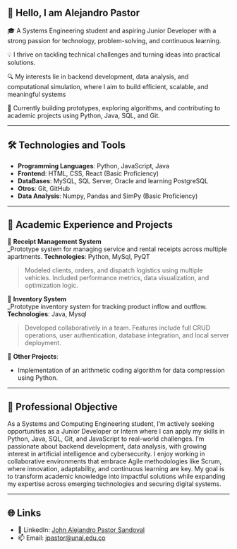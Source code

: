 ## 👋 Hello, I am Alejandro Pastor

🎓 A Systems Engineering student and aspiring Junior Developer with a strong passion for technology, problem-solving, and continuous learning.

💡 I thrive on tackling technical challenges and turning ideas into practical solutions.

🔍 My interests lie in backend development, data analysis, and computational simulation, where I aim to build efficient, scalable, and meaningful systems

📌 Currently building prototypes, exploring algorithms, and contributing to academic projects using Python, Java, SQL, and Git.

---

## 🛠️ Technologies and Tools

- **Programming Languages**: Python, JavaScript, Java  
- **Frontend**: HTML, CSS, React (Basic Proficiency) 
- **DataBases**: MySQL, SQL Server, Oracle and learning PostgreSQL
- **Otros**: Git, GitHub
- **Data Analysis**: Numpy, Pandas and SimPy (Basic Proficiency)

---

## 📘 Academic Experience and Projects

🔹 **Receipt Management System**  
_Prototype system for managing service and rental receipts across multiple apartments. 
**Technologies**: Python, MySql, PyQT  
> Modeled clients, orders, and dispatch logistics using multiple vehicles. Included performance metrics, data visualization, and optimization logic.

🔹 **Inventory System**  
_Prototype inventory system for tracking product inflow and outflow.
**Technologies**: Java, Mysql
> Developed collaboratively in a team. Features include full CRUD operations, user authentication, database integration, and local server deployment.

🔹 **Other Projects**:  
- Implementation of an arithmetic coding algorithm for data compression using Python.

---

## 🚀 Professional Objective

As a Systems and Computing Engineering student, I’m actively seeking opportunities as a Junior Developer or Intern where I can apply my skills in Python, Java, SQL, Git, and JavaScript to real-world challenges. I’m passionate about backend development, data analysis, with growing interest in artificial intelligence and cybersecurity. I enjoy working in collaborative environments that embrace Agile methodologies like Scrum, where innovation, adaptability, and continuous learning are key. My goal is to transform academic knowledge into impactful solutions while expanding my expertise across emerging technologies and securing digital systems.

---

## 🌐 Links   

- 🔗 LinkedIn: [John Alejandro Pastor Sandoval](https://www.linkedin.com/in/john-alejandro-pastor-sandoval-96441b341?lipi=urn%3Ali%3Apage%3Ad_flagship3_profile_view_base_contact_details%3BkWhcj9bjRjCpN10ObZhHYw%3D%3D)
- 📫 Email: jpastor@unal.edu.co
